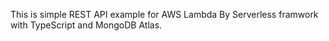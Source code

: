 
This is simple REST API example for AWS Lambda By Serverless framwork with TypeScript and MongoDB Atlas.

